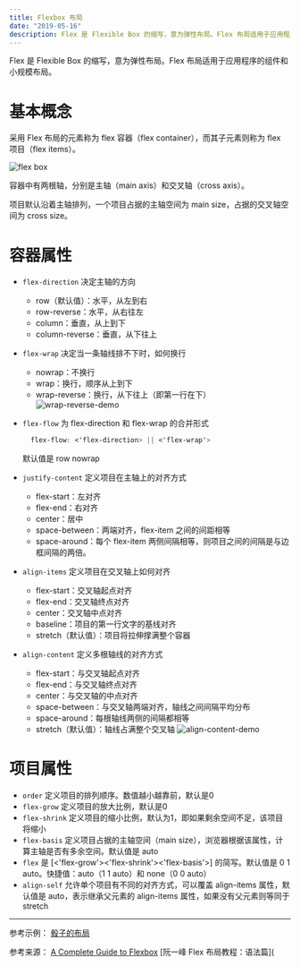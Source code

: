 ```yaml
---
title: Flexbox 布局
date: "2019-05-16"
description: Flex 是 Flexible Box 的缩写，意为弹性布局。Flex 布局适用于应用程序的组件和小规模布局。
---
```


Flex 是 Flexible Box 的缩写，意为弹性布局。Flex 布局适用于应用程序的组件和小规模布局。

# 基本概念

采用 Flex 布局的元素称为 flex 容器（flex container），而其子元素则称为 flex 项目（flex items）。

<!--more-->

![flex box](https://i.loli.net/2018/07/26/5b598f7be9d37.png)

容器中有两根轴，分别是主轴（main axis）和交叉轴（cross axis）。

项目默认沿着主轴排列，一个项目占据的主轴空间为 main size，占据的交叉轴空间为 cross size。

# 容器属性

* `flex-direction` 决定主轴的方向

  * row（默认值）：水平，从左到右
  * row-reverse：水平，从右往左
  * column：垂直，从上到下
  * column-reverse：垂直，从下往上

* `flex-wrap` 决定当一条轴线排不下时，如何换行

  * nowrap：不换行
  * wrap：换行，顺序从上到下
  * wrap-reverse：换行，从下往上（即第一行在下）
    ![wrap-reverse-demo](https://i.loli.net/2018/07/26/5b5995094f110.png)

* `flex-flow` 为 flex-direction 和 flex-wrap 的合并形式

  ```css
    flex-flow: <'flex-direction> || <'flex-wrap'>
  ```

  默认值是 row nowrap

* `justify-content` 定义项目在主轴上的对齐方式

  * flex-start：左对齐
  * flex-end：右对齐
  * center：居中
  * space-between：两端对齐，flex-item 之间的间距相等
  * space-around：每个 flex-item 两侧间隔相等，则项目之间的间隔是与边框间隔的两倍。

* `align-items` 定义项目在交叉轴上如何对齐

  * flex-start：交叉轴起点对齐
  * flex-end：交叉轴终点对齐
  * center：交叉轴中点对齐
  * baseline：项目的第一行文字的基线对齐
  * stretch（默认值）：项目将拉伸撑满整个容器

* `align-content` 定义多根轴线的对齐方式

  * flex-start：与交叉轴起点对齐
  * flex-end：与交叉轴终点对齐
  * center：与交叉轴的中点对齐
  * space-between：与交叉轴两端对齐，轴线之间间隔平均分布
  * space-around：每根轴线两侧的间隔都相等
  * stretch（默认值）：轴线占满整个交叉轴
    ![align-content-demo](https://i.loli.net/2018/07/27/5b5a812c5d469.png)

# 项目属性

* `order` 定义项目的排列顺序。数值越小越靠前，默认是0
* `flex-grow` 定义项目的放大比例，默认是0
* `flex-shrink` 定义项目的缩小比例，默认为1，即如果剩余空间不足，该项目将缩小
* `flex-basis` 定义项目占据的主轴空间（main size），浏览器根据该属性，计算主轴是否有多余空间。默认值是 auto
* `flex` 是 [<'flex-grow'><'flex-shrink'><'flex-basis'>] 的简写。默认值是 0 1 auto。快捷值：auto（1 1 auto）和 none（0 0 auto）
* `align-self` 允许单个项目有不同的对齐方式，可以覆盖 align-items 属性，默认值是 auto，表示继承父元素的 align-items 属性，如果没有父元素则等同于 stretch

------

参考示例：
  [骰子的布局](https://codepen.io/LandonSchropp/pen/KpzzGo)

参考来源：
  [A Complete Guide to Flexbox](https://css-tricks.com/snippets/css/a-guide-to-flexbox/)
  [阮一峰 Flex 布局教程：语法篇](
